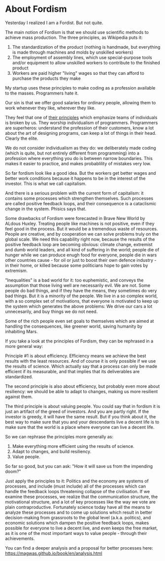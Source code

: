 # About Fordism

Yesterday I realized I am a Fordist. But not quite.

The main notion of Fordism is that we should use scientific methods to achieve mass production.
The three principles, as Wikipedia puts it:

1. The standardization of the product (nothing is handmade, but everything is made through machines and molds by unskilled workers)
2. The employment of assembly lines, which use special-purpose tools and/or equipment to allow unskilled workers to contribute to the finished product
3. Workers are paid higher "living" wages so that they can afford to purchase the products they make

My startup uses these principles to make coding as a profession available to the masses. Programmers hate it.

Our sin is that we offer good salaries for ordinary people, allowing them to work whenever they like, wherever they like.

They feel that one of [their principles](https://agilemanifesto.org/principles.html) which
emphasize teams of individuals is broken by us. They worship individualism of programmers.
Programmers are superheros: understand the profession of their customers, know a lot about the art of designing programs,
can keep a lot of things in their head. Clearly the elite.

We do not consider individualism as they do: we deliberately made coding (which is quite, but not entirely different from programming)
into a profession where everything you do is between narrow boundaries. This makes it easier to practice, and makes probablility of mistakes
very low.

So far fordism look like a good idea. But the workers get better wages and better work conditions because it happens to be in the interest of
the investor. This is what we call capitalism.

And there is a serious problem with the current form of capitalism: it contains some processes which strengthen themselves. Such processes are
called positive feedback loops, and their consequence is a cataclismic change in the system. Phisics says that.

Some drawbacks of Fordism were forecasted in Brave New World by ALdous Huxley. Treating people like machines is not positive, even if they feel
good in the process. But it would be a tremendous waste of resources. People are creative, and by cooperation we can solve problems truly on
the global scale. We need this capability right now, because the results of the positive feedback loop are becoming obvious: climate change,
extremist and dumb world leaders, and all kind of suffering in the world; people die of hunger while we can produce enugh food for everyone,
people die in wars other countries cause - for oil or just to boost their own defence industry - in their home, or killed because
some politicians hope to gain votes by extremism.

"Inequalities" is a bad world for it: too euphemistic, and conveys the assumption that
those living well are necessarily evil. We are not. Some people do bad things, and if they have the means, they sometimes do very bad things.
But it is a minority of the people. We live in a so complex world, with a so complex set of motivations, that everyone is motivated
to keep up the system which generates the above problems: We drive our cars a lot unnecesarily, and buy things we do not need.

Some of the rich people even set goals to themselves which are aimed at handling the consequences, like greener world, saving humanity by
inhabiting Mars. 

If you take a look at the principles of Fordism, they can be rephrased in a more general way:

Principle &#35;1 is about efficiency. Efficiency means we achieve the best results with the least resources. And of course it is only possible
if we use the results of science. Which actually say that a process can only be made efficient if its measurable, and that implies that its deliverables are standardized.

The second principle is also about efficiency, but probably even more about resiliency: we should be able to adapt to changes, making us more resilient against them.

The third principle is about valuing people. You could say that in fordism it is just an artifact of the greed of investors. And you are partly right. If the investor
is greedy, it will have the same result. But if you think about it, the best way to make sure that you and your descendants live a decent life is to make sure that
the world is a place where everyone can live a decent life.

So we can rephrase the principles more generally as:

1. Make everything more efficient using the results of science.
2. Adapt to changes, and build resiliency.
3. Value people.

So far so good, but you can ask: "How it will save us from the impending doom?"

Just apply the principles to it: Politics and the economy are systems of processes, and include (must include) all of the processes which can handle the feedback loops
threatening collapse of the civilisation. If we examine these processes, we realize that the communication structure, the motivational structure, and a lot of key processes
like the way we vote are plain contraproductive. Fortunately science today have all the means to analyze these processes and to come up solutions which result in
better decision-making from grassroots to the global level (a.k.a. politics), and economic solutions which dampen the positive feedback loops, makes possible for everyone
to live a decent live, and even keeps the free market, as it is one of the most important ways to value people - through their achievements.

You can find a deeper analysis and a proposal for better processes here: https://magwas.github.io/book/en/analysis.html


